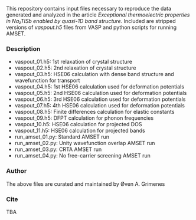 This repository contains input files necessary to reproduce the data generated and analyzed in the article *Exceptional thermoelectric properties in Na₂TlSb enabled by quasi-1D band structure*. Included are stripped versions of *vaspout.h5* files from VASP and python scripts for running AMSET.

### Description  
 - vaspout_01.h5: 1st relaxation of crystal structure
 - vaspout_02.h5: 2nd relaxation of crystal structure
 - vaspout_03.h5: HSE06 calculation with dense band structure and wavefunction for transport
 - vaspout_04.h5: 1st HSE06 calculation used for deformation potentials
 - vaspout_05.h5: 2nd HSE06 calculation used for deformation potentials
 - vaspout_06.h5: 3rd HSE06 calculation used for deformation potentials
 - vaspout_07.h5: 4th HSE06 calculation used for deformation potentials
 - vaspout_08.h5: Finite differences calculation for elastic constants
 - vaspout_09.h5: DFPT calculation for phonon frequencies
 - vaspout_10.h5: HSE06 calculation for projected DOS
 - vaspout_11.h5: HSE06 calculation for projected bands
 - run_amset_01.py: Standard AMSET run
 - run_amset_02.py: Unity wavefunction overlap AMSET run
 - run_amset_03.py: CRTA AMSET run
 - run_amset_04.py: No free-carrier screening AMSET run

### Author
The above files are curated and maintained by Øven A. Grimenes

### Cite
TBA
